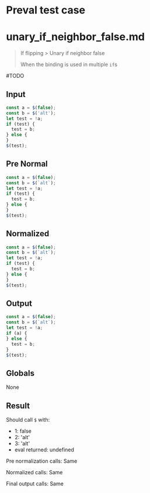 # Preval test case

# unary_if_neighbor_false.md

> If flipping > Unary if neighbor false
>
> When the binding is used in multiple `if`s

#TODO

## Input

`````js filename=intro
const a = $(false);
const b = $('alt');
let test = !a;
if (test) {
  test = b;
} else {
}
$(test);
`````

## Pre Normal

`````js filename=intro
const a = $(false);
const b = $(`alt`);
let test = !a;
if (test) {
  test = b;
} else {
}
$(test);
`````

## Normalized

`````js filename=intro
const a = $(false);
const b = $(`alt`);
let test = !a;
if (test) {
  test = b;
} else {
}
$(test);
`````

## Output

`````js filename=intro
const a = $(false);
const b = $(`alt`);
let test = !a;
if (a) {
} else {
  test = b;
}
$(test);
`````

## Globals

None

## Result

Should call `$` with:
 - 1: false
 - 2: 'alt'
 - 3: 'alt'
 - eval returned: undefined

Pre normalization calls: Same

Normalized calls: Same

Final output calls: Same
